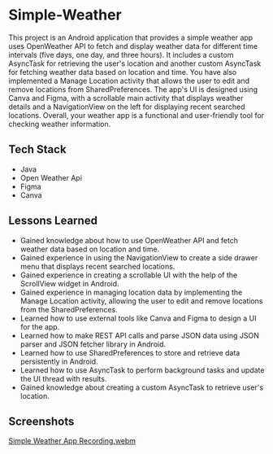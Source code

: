 # Simple-Weather
This project is an Android application that provides a simple  weather app uses OpenWeather API to fetch and display weather data for different time intervals (five days, one day, and three hours). It includes a custom AsyncTask for retrieving the user's location and another custom AsyncTask for fetching weather data based on location and time. You have also implemented a Manage Location activity that allows the user to edit and remove locations from SharedPreferences. The app's UI is designed using Canva and Figma, with a scrollable main activity that displays weather details and a NavigationView on the left for displaying recent searched locations. Overall, your weather app is a functional and user-friendly tool for checking weather information.

## Tech Stack

* Java
* Open Weather Api
* Figma
* Canva

## Lessons Learned

* Gained knowledge about how to use OpenWeather API and fetch weather data based on location and time.
* Gained experience in using the NavigationView to create a side drawer menu that displays recent searched locations.
* Gained experience in creating a scrollable UI with the help of the ScrollView widget in Android.
* Gained experience in managing location data by implementing the Manage Location activity, allowing the user to edit and remove locations from the SharedPreferences.
* Learned how to use external tools like Canva and Figma to design a UI for the app.
* Learned how to make REST API calls and parse JSON data using JSON parser and JSON fetcher library in Android.
* Learned how to use SharedPreferences to store and retrieve data persistently in Android.
* Learned how to use AsyncTask to perform background tasks and update the UI thread with results.
* Gained knowledge about creating a custom AsyncTask to retrieve user's location.

## Screenshots

[Simple Weather App Recording.webm](https://user-images.githubusercontent.com/81816979/232896437-3fc252b2-6cfb-4e4a-8890-2e48c8aae676.webm)
